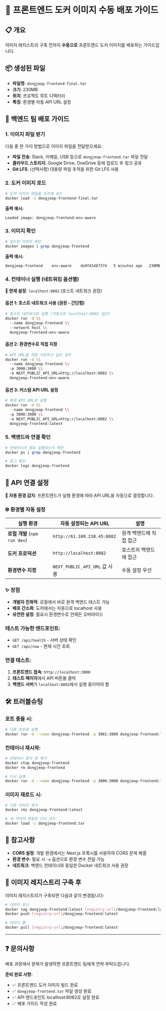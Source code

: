 # 🐳 프론트엔드 도커 이미지 수동 배포 가이드

## 📋 개요

이미지 레지스트리 구축 전까지 **수동으로** 프론트엔드 도커 이미지를 배포하는 가이드입니다.

## 📦 생성된 파일

- **파일명**: `dongjeop-frontend-final.tar`
- **크기**: 230MB  
- **위치**: 프로젝트 루트 디렉터리
- **특징**: 환경별 자동 API URL 설정

## 🚀 백엔드 팀 배포 가이드

### 1. 이미지 파일 받기

다음 중 한 가지 방법으로 이미지 파일을 전달받으세요:

- **파일 전송**: Slack, 이메일, USB 등으로 `dongjeop-frontend.tar` 파일 전달
- **클라우드 스토리지**: Google Drive, OneDrive 등에 업로드 후 링크 공유
- **Git LFS**: (선택사항) 대용량 파일 추적을 위한 Git LFS 사용

### 2. 도커 이미지 로드

```bash
# 도커 이미지 파일을 도커에 로드
docker load -i dongjeop-frontend-final.tar
```

**출력 예시:**
```
Loaded image: dongjeop-frontend:env-aware
```

### 3. 이미지 확인

```bash
# 로드된 이미지 확인
docker images | grep dongjeop-frontend
```

**출력 예시:**
```
dongjeop-frontend    env-aware    da9fd1487374   5 minutes ago   230MB
```

### 4. 컨테이너 실행 (네트워킹 옵션별)

**📍 현재 설정**: `localhost:8082` (호스트 네트워크 권장)

#### 옵션 1: 호스트 네트워크 사용 (권장 - 간단함)
```bash
# 호스트 네트워크로 실행 (자동으로 localhost:8082 접근)
docker run -d \\
  --name dongjeop-frontend \\
  --network host \\
  dongjeop-frontend:env-aware
```

#### 옵션 2: 환경변수로 직접 지정
```bash
# API URL을 직접 지정하고 싶은 경우
docker run -d \\
  --name dongjeop-frontend \\
  -p 3000:3000 \\
  -e NEXT_PUBLIC_API_URL=http://localhost:8082 \\
  dongjeop-frontend:env-aware
```

#### 옵션 3: 커스텀 API URL 설정
```bash
# 특정 API URL로 실행
docker run -d \\
  --name dongjeop-frontend \\
  -p 3000:3000 \\
  -e NEXT_PUBLIC_API_URL=http://localhost:8082 \\
  dongjeop-frontend:latest
```

### 5. 백엔드와 연결 확인

```bash
# 컨테이너가 정상 실행되는지 확인
docker ps | grep dongjeop-frontend

# 로그 확인
docker logs dongjeop-frontend
```

## 🔗 API 연결 설정

**🎯 자동 환경 감지**: 프론트엔드가 실행 환경에 따라 API URL을 자동으로 결정합니다.

### 🌐 환경별 자동 설정

| 실행 환경 | 자동 설정되는 API URL | 설명 |
|---|---|---|
| **로컬 개발** (`npm run dev`) | `http://61.109.238.45:8082` | 원격 백엔드에 직접 접근 |
| **도커 프로덕션** | `http://localhost:8082` | 호스트의 백엔드에 접근 |
| **환경변수 지정** | `NEXT_PUBLIC_API_URL` 값 사용 | 수동 설정 우선 |

### ✨ 장점
- **개발자 친화적**: 로컬에서 바로 원격 백엔드 테스트 가능
- **배포 간소화**: 도커에서는 자동으로 localhost 사용
- **유연한 설정**: 필요시 환경변수로 언제든 오버라이드

### 테스트 가능한 엔드포인트:
- `GET /api/health` - 서버 상태 확인
- `GET /api/now` - 현재 시간 조회

### 연결 테스트:

1. **프론트엔드 접속**: `http://localhost:3000`
2. **테스트 페이지**에서 API 버튼들 클릭
3. **백엔드 서버**가 `localhost:8082`에서 실행 중이어야 함

## 🛠️ 트러블슈팅

### 포트 충돌 시:
```bash
# 다른 포트로 실행
docker run -d --name dongjeop-frontend -p 3001:3000 dongjeop-frontend:latest
```

### 컨테이너 재시작:
```bash
# 컨테이너 중지 및 제거
docker stop dongjeop-frontend
docker rm dongjeop-frontend

# 다시 실행
docker run -d --name dongjeop-frontend -p 3000:3000 dongjeop-frontend:latest
```

### 이미지 재로드 시:
```bash
# 기존 이미지 제거
docker rmi dongjeop-frontend:latest

# 새 이미지 파일로 다시 로드
docker load -i dongjeop-frontend.tar
```

## 📝 참고사항

- **CORS 설정**: 개발 환경에서는 Next.js 프록시를 사용하여 CORS 문제 해결
- **환경 변수**: 필요 시 `-e` 옵션으로 환경 변수 전달 가능
- **네트워크**: 백엔드 컨테이너와 동일한 Docker 네트워크 사용 권장

## 🚧 이미지 레지스트리 구축 후

이미지 레지스트리가 구축되면 다음과 같이 변경됩니다:

```bash
# 이미지 푸시
docker tag dongjeop-frontend:latest [registry-url]/dongjeop-frontend:latest
docker push [registry-url]/dongjeop-frontend:latest

# 이미지 풀
docker pull [registry-url]/dongjeop-frontend:latest
```

---

## ❓ 문의사항

배포 과정에서 문제가 발생하면 프론트엔드 팀에게 연락 부탁드립니다.

**준비 완료 사항:**
- ✅ 프론트엔드 도커 이미지 빌드 완료
- ✅ `dongjeop-frontend.tar` 파일 생성 완료
- ✅ API 엔드포인트 localhost:8082로 설정 완료
- ✅ 배포 가이드 작성 완료
